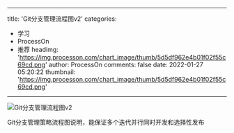 
---
title: 'Git分支管理流程图v2'
categories: 
 - 学习
 - ProcessOn
 - 推荐
headimg: 'https://img.processon.com/chart_image/thumb/5d5df962e4b01f02f55c69cd.png'
author: ProcessOn
comments: false
date: 2022-01-27 05:20:22
thumbnail: 'https://img.processon.com/chart_image/thumb/5d5df962e4b01f02f55c69cd.png'
---

<div>   
<img class="thumb" alt="Git分支管理流程图v2" src="https://img.processon.com/chart_image/thumb/5d5df962e4b01f02f55c69cd.png" referrerpolicy="no-referrer">
<p>Git分支管理策略流程图说明，能保证多个迭代并行同时开发和选择性发布</p>  
</div>
            